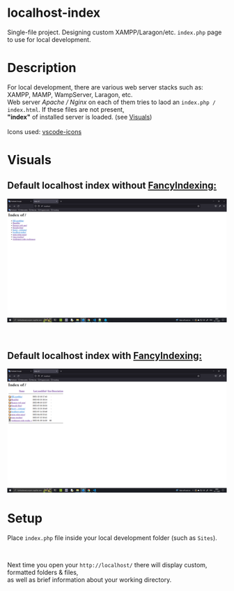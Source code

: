 # **localhost-index**
Single-file project. Designing custom XAMPP/Laragon/etc. ```index.php``` page to use for local development.

# Description
For local development, there are various web server stacks such as: XAMPP, MAMP, WampServer, Laragon, etc.<br>
Web server _Apache / Nginx_ on each of them tries to laod an ```index.php / index.html```. If these files are not present,<br>
**"index"** of installed server is loaded. (see [Visuals](#Visuals))<br><br>
Icons used: [vscode-icons](https://github.com/vscode-icons/vscode-icons)

# Visuals

## Default localhost index without [FancyIndexing:](https://docstore.mik.ua/orelly/linux/apache/ch07_01.htm)
![localhost index, no FancyIndexing](img/default-index1.png)

<br>

## Default localhost index with [FancyIndexing:](https://docstore.mik.ua/orelly/linux/apache/ch07_01.htm)
![localhost index with FancyIndexing](img/default-index2.png)

# Setup
Place ```index.php``` file inside your local development folder (such as ```Sites```).<br>

<br>

Next time you open your ```http://localhost/``` there will display custom, formatted folders & files,<br>
as well as brief information about your working directory.